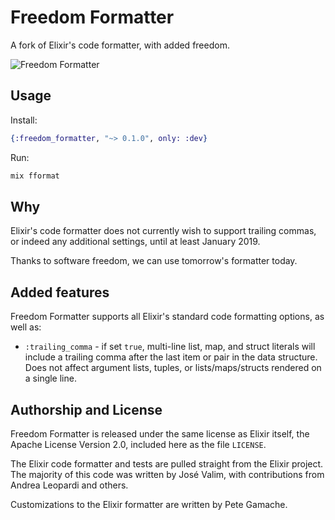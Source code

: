 # Freedom Formatter

A fork of Elixir's code formatter, with added freedom.

<img src="https://gamache.github.io/images/freedom-formatter.jpg"
alt="Freedom Formatter">

## Usage

Install:

```elixir
{:freedom_formatter, "~> 0.1.0", only: :dev}
```

Run:

```bash
mix fformat
```

## Why

Elixir's code formatter does not currently wish to support trailing
commas, or indeed any additional settings, until at least January 2019.

Thanks to software freedom, we can use tomorrow's formatter today.

## Added features

Freedom Formatter supports all Elixir's standard code formatting
options, as well as:

* `:trailing_comma` - if set `true`, multi-line list, map, and
  struct literals will include a trailing comma after the last item
  or pair in the data structure. Does not affect argument lists,
  tuples, or lists/maps/structs rendered on a single line.

## Authorship and License

Freedom Formatter is released under the same license as Elixir itself,
the Apache License Version 2.0, included here as the file `LICENSE`.

The Elixir code formatter and tests are pulled straight from the Elixir
project.  The majority of this code was written by José Valim, with
contributions from Andrea Leopardi and others.

Customizations to the Elixir formatter are written by Pete Gamache.

